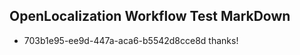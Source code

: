 ## OpenLocalization Workflow Test MarkDown
* 703b1e95-ee9d-447a-aca6-b5542d8cce8d thanks!

<!--HONumber=Sep16_HO1-->


